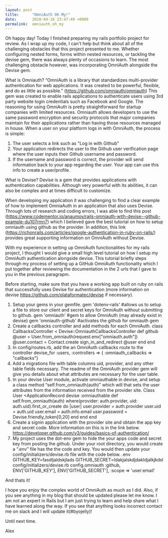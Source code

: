 ```yaml
---
layout: post
title:      "OmniAuth Oh My!"
date:       2018-04-16 23:47:49 +0000
permalink:  omniauth_oh_my
---
```



Oh happy day!  Today I finished preparing my rails portfolio project for review.  As I wrap up my code, I can't help but think about all of the challenging obstacles that this project presented to me. Whether configuring nested forms, forms within nested resources, or tackling the devise gem, there was always plenty of occasions to learn.  The most challenging obstacle however, was incorporating OmniAuth alongside the Devise gem.  


What is Omniauth?
“OmniAuth is a library that standardizes multi-provider authentication for web applications. It was created to be powerful, flexible, and do as little as possible.” (https://github.com/omniauth/omniauth)  This gem was created to enable rails applications to authenticate users using 3rd party website login credentials such as Facebook and Google.  The reasoning for using OmniAuth is pretty straightforward for startup companies with limited resources.  Omniauth allows developers to use the same password encryption and security protocols that major companies maintain for their applications rather than having those resources managed in house.  When a user on your platform logs in with OmniAuth, the process is simple:
1) The user selects a link such as  "Log in with Github"
2) Your application redirects the user to the Github user verification page where the user inputs their Github username and password.
3) If the username and password is correct, the provider will send information back to your app regarding the user. Your app can use this info to create a user/profile.

What is Devise?
Devise is a gem that provides applications with authentication capabilities.  Although very powerful with its abilities, it can also be complex and at times difficult to customize.

When developing my application it was challenging to find a clear example of how to implement OmniaAuth in an application that also uses Devise.   Through lots of research and coding errors, I was able to find this post (https://www.codementor.io/anaumov/rails-omniauth-with-devise--github-example-du107rmn7) which I believed gave the best tutorial on how to setup omniauth using github as the provider.  In addition, this link (https://richonrails.com/articles/google-authentication-in-ruby-on-rails/) provides great supporting information on OmniAuth without Devise.

With my experience in setting up OmniAuth functionalities for my rails project, I thought I would give a small high level tutorial on how I setup my OmniAuth authentication alongside devise. This tutorial briefly steps through my process of setting up a GitHub OmniAuth functionality which I put together after reviewing the documentation in the 2 urls that I gave to you in the previous paragrapm. 

Before starting, make sure that you have a working app built on ruby on rails that successfully uses Devise for authentication (more information on devise https://github.com/plataformatec/devise if necessary). 
1)  Setup your gems in your gemfile.
gem 'dotenv-rails'  #allows us to setup a file to store our client and secret keys for OmniAuth without submitting to github.
gem 'omniauth'  #gem to allow OmniAuth (may already exist in devise)
gem 'omniauth-github'  #activates the github for omniauth gem
2) Create a callbacks controller and add methods for each OmniAuth.
class CallbacksController < Devise::OmniauthCallbacksController
  	def github
   	 	@user = User.from_omniauth(request.env["omniauth.auth"])
   	 	@user.contact = Contact.create
   	 	sign_in_and_redirect @user
 	 end
 end
3) In config/routes.rb, add the an OmniAuth callbacks route to the controller
devise_for :users, :controllers => { :omniauth_callbacks => "callbacks"}
4) Add a migrations file with table columns uid, provider, and any other table fields necessary.
The readme of the OmniAuth provider gem will give you details about what attributes are necessary for the user table.
5) In your devise User module, activate omniauthable in devise, and setup a class method “self.from_omniauth(auth)” which will that sets the user attributes from the information received from the provider site.
Class User <ApplicationRecord
devise :omniauthable
    def self.from_omniauth(auth)
        where(provider: auth.provider, uid: auth.uid).first_or_create do |user|
          user.provider = auth.provider
          user.uid = auth.uid
          user.email = auth.info.email
          user.password = Devise.friendly_token[0,20]
        end
    end
end
6)  Create a signin application with the provider site and obtain the app key and secret code. More information on this is in the link below.
https://developer.github.com/v3/guides/basics-of-authentication/
7) My project uses the dot-env gem to hide the your apps code and secret key from posting the github.  Under your root directory, you would create a “.env” file has the the code and key.  You would then update your config/initializers/devise.rb file with the code below.
.env
GITHUB_KEY=fasdljaldskjlads
GITHUB_SECRET=ldakjalskdjdakldjalkjkdsl
config/initializers/devise.rb 
config.omniauth :github, ENV['GITHUB_KEY'], ENV['GITHUB_SECRET'], :scope => 'user:email'

And thats it!

I hope you enjoy the complex world of OmniAuth as much as I did.  Also, if you see anything in my blog that should be updated please let me know.  I am not an expert in Rails but I am just trying to learn and help share what I have learned along the way.  If you see that anything looks incorrect contact me on slack and I will update it(#byojelly)!

Until next time.

Alex
